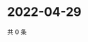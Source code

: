 # 2022-04-29

共 0 条

<!-- BEGIN WEIBO -->
<!-- 最后更新时间 Fri Apr 29 2022 22:19:36 GMT+0800 (China Standard Time) -->

<!-- END WEIBO -->
